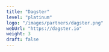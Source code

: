 ```yaml
---
title: "Dagster"
level: "platinum"
logo: "/images/partners/dagster.png"
webUrl: "https://dagster.io"
weight: 3
draft: false
---
```

